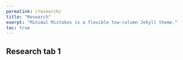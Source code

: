 ```yaml
---
permalink: /research/
title: "Research"
exerpt: "Minimal Mistakes is a flexible tow-column Jekyll theme."
toc: true
--- 
```


## Research tab 1
